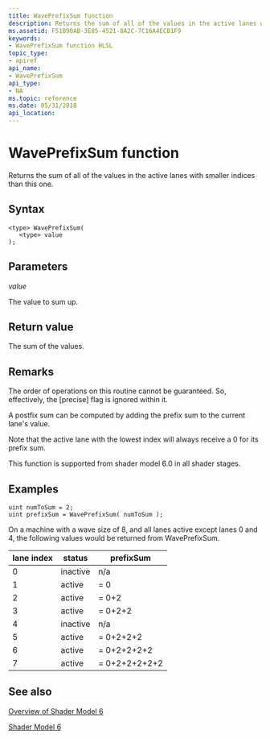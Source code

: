 ```yaml
---
title: WavePrefixSum function
description: Returns the sum of all of the values in the active lanes with smaller indices than this one.
ms.assetid: F51B90AB-3E85-4521-8A2C-7C16A4ECB1F9
keywords:
- WavePrefixSum function HLSL
topic_type:
- apiref
api_name:
- WavePrefixSum
api_type:
- NA
ms.topic: reference
ms.date: 05/31/2018
api_location: 
---
```


# WavePrefixSum function

Returns the sum of all of the values in the active lanes with smaller indices than this one.

## Syntax

``` syntax
<type> WavePrefixSum(
   <type> value
);
```

## Parameters

*value* 

The value to sum up.

## Return value

The sum of the values.

## Remarks

The order of operations on this routine cannot be guaranteed. So, effectively, the \[precise\] flag is ignored within it.

A postfix sum can be computed by adding the prefix sum to the current lane's value.

Note that the active lane with the lowest index will always receive a 0 for its prefix sum.

This function is supported from shader model 6.0 in all shader stages. 

## Examples

```hlsl
uint numToSum = 2;
uint prefixSum = WavePrefixSum( numToSum );
```

On a machine with a wave size of 8, and all lanes active except lanes 0 and 4, the following values would be returned from WavePrefixSum.

| lane index | status   | prefixSum     | 
|------------|----------|---------------|
| 0          | inactive | n/a           |
| 1          | active   | = 0           |
| 2          | active   | = 0+2         |
| 3          | active   | = 0+2+2       |
| 4          | inactive | n/a           |
| 5          | active   | = 0+2+2+2     |
| 6          | active   | = 0+2+2+2+2   |
| 7          | active   | = 0+2+2+2+2+2 |

## See also

[Overview of Shader Model 6](hlsl-shader-model-6-0-features-for-direct3d-12.md)

[Shader Model 6](shader-model-6-0.md)
